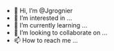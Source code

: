 - 👋 Hi, I’m @Jgrognier
- 👀 I’m interested in ...
- 🌱 I’m currently learning ...
- 💞️ I’m looking to collaborate on ...
- 📫 How to reach me ...

<!---
Jgrognier/Jgrognier is a ✨ special ✨ repository because its `README.md` (this file) appears on your GitHub profile.
You can click the Preview link to take a look at your changes.
--->
